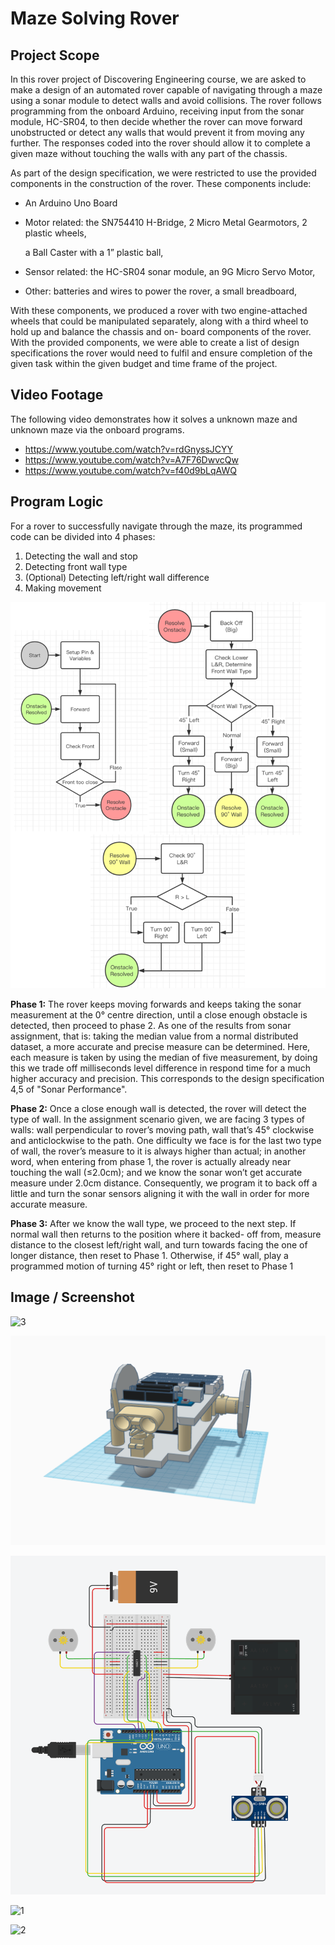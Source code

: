 

# Maze Solving Rover 

## Project Scope
In this rover project of Discovering Engineering course, we are asked to make a design of an automated rover capable of navigating through a maze using a sonar module to detect walls and avoid collisions. The rover follows programming from the onboard Arduino, receiving input from the sonar module, HC-SR04, to then decide whether the rover can move forward unobstructed or detect any walls that would prevent it from moving any further. The responses coded into the rover should allow it to complete a given maze without touching the walls with any part of the chassis.

As part of the design specification, we were restricted to use the provided components in the construction of the rover. These components include:

- An Arduino Uno Board

- Motor related: the SN754410 H-Bridge, 2 Micro Metal Gearmotors, 2 plastic wheels,

    a Ball Caster with a 1” plastic ball,

- Sensor related: the HC-SR04 sonar module, an 9G Micro Servo Motor,

- Other: batteries and wires to power the rover, a small breadboard,

    

With these components, we produced a rover with two engine-attached wheels that could be manipulated separately, along with a third wheel to hold up and balance the chassis and on- board components of the rover. With the provided components, we were able to create a list of design specifications the rover would need to fulfil and ensure completion of the given task within the given budget and time frame of the project.



## Video Footage 

The following video demonstrates how it solves a unknown maze and unknown maze via the onboard programs.

- https://www.youtube.com/watch?v=rdGnyssJCYY
- https://www.youtube.com/watch?v=A7F76DwvcQw
- https://www.youtube.com/watch?v=f40d9bLqAWQ



## Program Logic 

For a rover to successfully navigate through the maze, its programmed code can be divided into 4 phases:
1. Detecting the wall and stop
2. Detecting front wall type
3. (Optional) Detecting left/right wall difference
4. Making movement

![7](ReadMe.assets/8.png)

**Phase 1:** The rover keeps moving forwards and keeps taking the sonar measurement at the 0° centre direction, until a close enough obstacle is detected, then proceed to phase 2. As one of the results from sonar assignment, that is: taking the median value from a normal distributed dataset, a more accurate and precise measure can be determined. Here, each measure is taken by using the median of five measurement, by doing this we trade off milliseconds level difference in respond time for a much higher accuracy and precision. This corresponds to the design specification 4,5 of "Sonar Performance".

**Phase 2:** Once a close enough wall is detected, the rover will detect the type of wall. In the assignment scenario given, we are facing 3 types of walls: wall perpendicular to rover’s moving path, wall that’s 45° clockwise and anticlockwise to the path. One difficulty we face is for the last two type of wall, the rover’s measure to it is always higher than actual; in another word, when entering from phase 1, the rover is actually already near touching the wall (≤2.0cm); and we know the sonar won’t get accurate measure under 2.0cm distance. Consequently, we program it to back off a little and turn the sonar sensors aligning it with the wall in order for more accurate measure.

**Phase 3:** After we know the wall type, we proceed to the next step. If normal wall then returns to the position where it backed- off from, measure distance to the closest left/right wall, and turn towards facing the one of longer distance, then reset to Phase 1. Otherwise, if 45° wall, play a programmed motion of turning 45° right or left, then reset to Phase 1


## Image / Screenshot

![3](ReadMe.assets/4.png)

![5](ReadMe.assets/7.png)

![6](ReadMe.assets/6.png)

![1](ReadMe.assets/1.png)

![2](ReadMe.assets/2.png)






